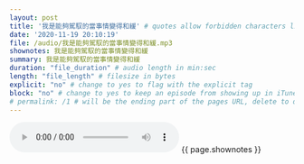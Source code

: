 ```yaml
---
layout: post
title: '我是能夠駕馭的當事情變得和緩' # quotes allow forbidden characters like the colon
date: '2020-11-19 20:10:19'
file: /audio/我是能夠駕馭的當事情變得和緩.mp3
shownotes: 我是能夠駕馭的當事情變得和緩
summary: 我是能夠駕馭的當事情變得和緩
duration: "file_duration" # audio length in min:sec
length: "file_length" # filesize in bytes
explicit: "no" # change to yes to flag with the explicit tag
block: "no" # change to yes to keep an episode from showing up in iTunes
# permalink: /1 # will be the ending part of the pages URL, delete to default to the title
---
```


<audio controls>
<source src="{{site.url}}{{site.baseurl}}{{ page.file }}" type="audio/x-mp3">
Your browser does not support the audio element.
</audio>
{{ page.shownotes }}
